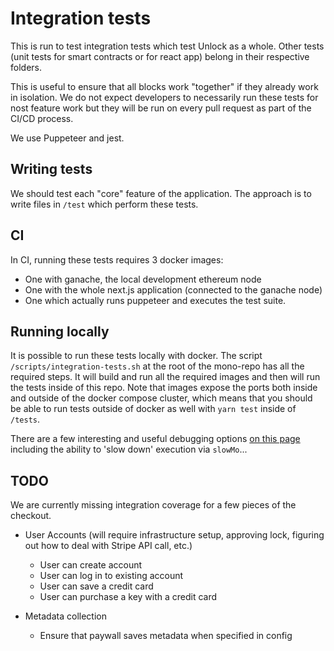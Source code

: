 # Integration tests

This is run to test integration tests which test Unlock as a whole.
Other tests (unit tests for smart contracts or for react app) belong in their respective folders.

This is useful to ensure that all blocks work "together" if they already work in isolation.
We do not expect developers to necessarily run these tests for nost feature work but they will be
run on every pull request as part of the CI/CD process.

We use Puppeteer and jest.

## Writing tests

We should test each "core" feature of the application. The approach is to write files in `/test`
which perform these tests.

## CI

In CI, running these tests requires 3 docker images:

- One with ganache, the local development ethereum node
- One with the whole next.js application (connected to the ganache node)
- One which actually runs puppeteer and executes the test suite.

## Running locally

It is possible to run these tests locally with docker.
The script `/scripts/integration-tests.sh` at the root of the mono-repo has all the required steps.
It will build and run all the required images and then will run the tests inside of this repo.
Note that images expose the ports both inside and outside of the docker compose cluster, which means that you should be able to run tests outside of docker as well with `yarn test` inside of `/tests`.

There are a few interesting and useful debugging options [on this page](https://github.com/GoogleChrome/puppeteer#debugging-tips) including the ability to 'slow down' execution via `slowMo`...

## TODO

We are currently missing integration coverage for a few pieces of the checkout.

- User Accounts (will require infrastructure setup, approving lock, figuring out how to deal with Stripe API call, etc.)

  - User can create account
  - User can log in to existing account
  - User can save a credit card
  - User can purchase a key with a credit card

- Metadata collection
  - Ensure that paywall saves metadata when specified in config

